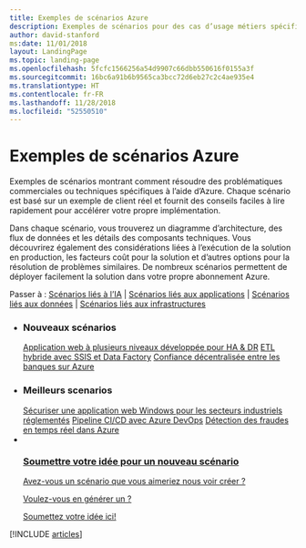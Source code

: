 ```yaml
---
title: Exemples de scénarios Azure
description: Exemples de scénarios pour des cas d’usage métiers spécifiques
author: david-stanford
ms:date: 11/01/2018
layout: LandingPage
ms.topic: landing-page
ms.openlocfilehash: 5fcfc1566256a54d9907c66dbb550616f0155a3f
ms.sourcegitcommit: 16bc6a91b6b9565ca3bcc72d6eb27c2c4ae935e4
ms.translationtype: HT
ms.contentlocale: fr-FR
ms.lasthandoff: 11/28/2018
ms.locfileid: "52550510"
---
```

# <a name="azure-example-scenarios"></a>Exemples de scénarios Azure

Exemples de scénarios montrant comment résoudre des problématiques commerciales ou techniques spécifiques à l’aide d’Azure. Chaque scénario est basé sur un exemple de client réel et fournit des conseils faciles à lire rapidement pour accélérer votre propre implémentation.

Dans chaque scénario, vous trouverez un diagramme d’architecture, des flux de données et les détails des composants techniques. Vous découvrirez également des considérations liées à l’exécution de la solution en production, les facteurs coût pour la solution et d’autres options pour la résolution de problèmes similaires. De nombreux scénarios permettent de déployer facilement la solution dans votre propre abonnement Azure.

Passer à : [Scénarios liés à l’IA](#ai-scenarios) | [Scénarios liés aux applications](#application-scenarios) | [Scénarios liés aux données](#data-scenarios) | [Scénarios liés aux infrastructures](#infrastructure-scenarios)

<ul class="panelContent cardsL">
    <li>
        <div class="cardSize">
            <div class="cardPadding">
                <div class="card">
                    <div class="cardText">
                        <h3>Nouveaux scénarios</h3>
                        <a class="barLink" href="/azure/architecture/example-scenario/infrastructure/multi-tier-app-disaster-recovery" data-linktype="absolute-path">Application web à plusieurs niveaux développée pour HA & DR</a>
                        <a class="barLink" href="/azure/architecture/example-scenario/data/hybrid-etl-with-adf" data-linktype="absolute-path">ETL hybride avec SSIS et Data Factory</a>
                        <a class="barLink" href="/azure/architecture/example-scenario/apps/decentralized-trust" data-linktype="absolute-path">Confiance décentralisée entre les banques sur Azure</a>
                    </div>
                </div>
            </div>
        </div>
    </li>
    <li>
        <div class="cardSize">
            <div class="cardPadding">
                <div class="card">
                    <div class="cardText">
                        <h3>Meilleurs scenarios</h3>
                        <a class="barLink" href="/azure/architecture/example-scenario/infrastructure/regulated-multitier-app" data-linktype="absolute-path">Sécuriser une application web Windows pour les secteurs industriels réglementés</a>
                        <a class="barLink" href="/azure/architecture/example-scenario/apps/devops-dotnet-webapp" data-linktype="absolute-path">Pipeline CI/CD avec Azure DevOps</a>
                        <a class="barLink" href="/azure/architecture/example-scenario/data/fraud-detection" data-linktype="absolute-path">Détection des fraudes en temps réel dans Azure</a>
                    </div>
                </div>
            </div>
        </div>
    </li>
    <li>
        <div class="cardSize">
            <div class="cardPadding">
                <div class="card">
                    <div class="cardText">
                        <a href="https://forms.office.com/Pages/ResponsePage.aspx?id=v4j5cvGGr0GRqy180BHbRy0ZnoKOXdVBqaBz653YPElUNjlNMEpPMDNSSU1aWEIxMFNFNlY2T0E3NC4u" data-linktype="external">
                            <div class="cardSize cardsF">
                                <div class="cardPadding">
                                    <div class="card">
                                        <div class="cardImageOuter">
                                            <div class="cardImage">
                                                <img src="https://docs.microsoft.com/en-us/media/common/i_feedback.svg" alt="" data-linktype="external">
                                            </div>
                                        </div>
                                        <div class="cardText">
                                            <h3 class="x-hidden-focus">Soumettre votre idée pour un nouveau scénario</h3>
                                            <p>Avez-vous un scénario que vous aimeriez nous voir créer ?</p>
                                            <p>Voulez-vous en générer un ?</p>
                                            <p>Soumettez votre idée ici!</p>
                                        </div>
                                    </div>
                                </div>
                            </div>
                        </a>
                    </div>
                </div>
            </div>
        </div>
    </li>
</ul>

[!INCLUDE [articles](../../includes/scenario_articles.md)]
